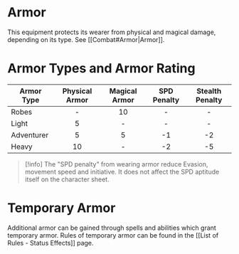 # Armor
This equipment protects its wearer from physical and magical damage, depending on its type. See [[Combat#Armor|Armor]].

# Armor Types and Armor Rating
Armor Type | Physical Armor | Magical Armor | SPD Penalty | Stealth Penalty
--- | :---: | :---: | :---: | :---: 
Robes      |       -        |      10       |  -  |    -    |
Light      |       5        |       -       |  -  |    -    |
Adventurer |       5        |       5       | -1  |   -2    |
Heavy      |      10        |       -       | -2  |   -5    |


> [!info]
 The "SPD penalty" from wearing armor reduce Evasion, movement speed and initiative. It does not affect the SPD aptitude itself on the character sheet.

# Temporary Armor
Additional armor can be gained through spells and abilities which grant temporary armor. Rules of temporary armor can be found in the [[List of Rules - Status Effects]] page.